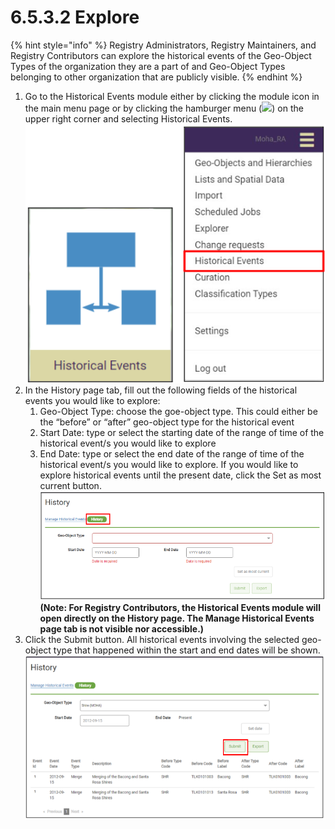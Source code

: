 # 6.5.3.2 Explore

{% hint style="info" %}
Registry Administrators, Registry Maintainers, and Registry Contributors can explore the historical events of the Geo-Object Types of the organization they are a part of and Geo-Object Types belonging to other organization that are publicly visible.
{% endhint %}

1. Go to the Historical Events module either by clicking the module icon in the main menu page or by clicking the hamburger menu (![](https://lh5.googleusercontent.com/H3tS5zDSURiDer5lhQIgP8OeRy9E5SqiQucIDYS1Gd93gd0LGj9afNdH7qsLV635Pj-mfaWI-hMaLxbqdAqfKDXcqXCtfM\_eMWSsJ\_tn9vYybTU1qlQ3LGLm0lt8I5r5\_qYVKkTvyPoRHfjoAEXE0d2Yr6xJ\_YhhGQTUTZ3ayn7eohKRkLuX\_Wbo)) on the upper right corner and selecting Historical Events.\
   ![](<../../../../../.gitbook/assets/image (1) (1).png>)
2. In the History page tab, fill out the following fields of the historical events you would like to explore:&#x20;
   1. Geo-Object Type: choose the goe-object type. This could either be the “before” or “after” geo-object type for the historical event&#x20;
   2. Start Date: type or select the starting date of the range of time of the historical event/s you would like to explore&#x20;
   3. End Date: type or select the end date of the range of time of the historical event/s you would like to explore. If you would like to explore historical events until the present date, click the Set as most current button.\
      ![](<../../../../../.gitbook/assets/image (67).png>)\
      **(Note: For Registry Contributors, the Historical Events module will open directly on the History page. The Manage Historical Events page tab is not visible nor accessible.)**
3.  Click the Submit button. All historical events involving the selected geo-object type that happened within the start and end dates will be shown.\
    ![](<../../../../../.gitbook/assets/image (7) (3).png>)

